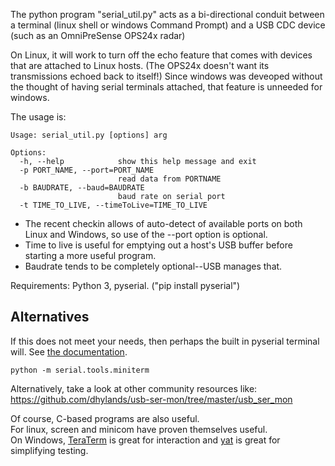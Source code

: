 The python program "serial_util.py" acts as a bi-directional conduit between 
a terminal (linux shell or windows Command Prompt) 
and a USB CDC device (such as an OmniPreSense OPS24x radar)

On Linux, it will work to turn off the echo feature that comes with devices that are attached to Linux hosts.
(The OPS24x doesn't want its transmissions echoed back to itself!)  Since windows was deveoped 
without the thought of having serial terminals attached, that feature is unneeded for windows. 

The usage is:
```
Usage: serial_util.py [options] arg

Options:
  -h, --help            show this help message and exit
  -p PORT_NAME, --port=PORT_NAME
                        read data from PORTNAME
  -b BAUDRATE, --baud=BAUDRATE
                        baud rate on serial port
  -t TIME_TO_LIVE, --timeToLive=TIME_TO_LIVE
```  
* The recent checkin allows of auto-detect of available ports on both Linux and Windows, so use of the --port option is optional.
* Time to live is useful for emptying out a host's USB buffer before starting a more useful program.
* Baudrate tends to be completely optional--USB manages that.

Requirements:
Python 3, pyserial.   ("pip install pyserial") 

## Alternatives

If this does not meet your needs, then perhaps the built in pyserial terminal will.  See [the documentation](https://pyserial.readthedocs.io/en/latest/tools.html). 
```
python -m serial.tools.miniterm
```


Alternatively, take a look at other community resources like:   
https://github.com/dhylands/usb-ser-mon/tree/master/usb_ser_mon

Of course, C-based programs are also useful.  
For linux, screen and minicom have proven themselves useful.  
On Windows, [TeraTerm](https://osdn.net/projects/ttssh2/releases/) is great for interaction and [yat](https://sourceforge.net/projects/y-a-terminal/) is great for simplifying testing.



